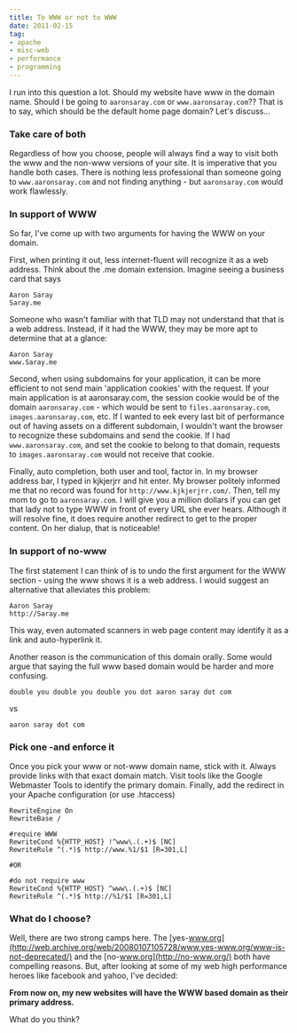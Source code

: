 ```yaml
---
title: To WWW or not to WWW
date: 2011-02-15
tag:
- apache
- misc-web
- performance
- programming
---
```

I run into this question a lot.  Should my website have www in the domain name.  Should I be going to `aaronsaray.com` or `www.aaronsaray.com`??  That is to say, which should be the default home page domain?  Let's discuss...

<!--more-->

### Take care of both

Regardless of how you choose, people will always find a way to visit both the www and the non-www versions of your site.  It is imperative that you handle both cases.  There is nothing less professional than someone going to `www.aaronsaray.com` and not finding anything - but `aaronsaray.com` would work flawlessly.

### In support of WWW

So far, I've come up with two arguments for having the WWW on your domain.  

First, when printing it out, less internet-fluent will recognize it as a web address.  Think about the .me domain extension.  Imagine seeing a business card that says 
    
    Aaron Saray
    Saray.me

Someone who wasn't familiar with that TLD may not understand that that is a web address.  Instead, if it had the WWW, they may be more apt to determine that at a glance:
    
    Aaron Saray
    www.Saray.me

Second, when using subdomains for your application, it can be more efficient to not send main 'application cookies' with the request.  If your main application is at aaronsaray.com, the session cookie would be of the domain `aaronsaray.com` - which would be sent to `files.aaronsaray.com`, `images.aaronsaray.com`, etc.  If I wanted to eek every last bit of performance out of having assets on a different subdomain, I wouldn't want the browser to recognize these subdomains and send the cookie.  If I had `www.aaronsaray.com`, and set the cookie to belong to that domain, requests to `images.aaronsaray.com` would not receive that cookie.

Finally, auto completion, both user and tool, factor in.  In my browser address bar, I typed in kjkjerjrr and hit enter.  My browser politely informed me that no record was found for `http://www.kjkjerjrr.com/`.  Then, tell my mom to go to `aaronsaray.com`.  I will give you a million dollars if you can get that lady not to type WWW in front of every URL she ever hears.  Although it will resolve fine, it does require another redirect to get to the proper content.  On her dialup, that is noticeable!

### In support of no-www

The first statement I can think of is to undo the first argument for the WWW section - using the www shows it is a web address.  I would suggest an alternative that alleviates this problem:
    
    Aaron Saray
    http://Saray.me

This way, even automated scanners in web page content may identify it as a link and auto-hyperlink it.

Another reason is the communication of this domain orally.  Some would argue that saying the full www based domain would be harder and more confusing.
    
    double you double you double you dot aaron saray dot com

vs
    
    aaron saray dot com
    
### Pick one -and enforce it

Once you pick your www or not-www domain name, stick with it.  Always provide links with that exact domain match.  Visit tools like the Google Webmaster Tools to identify the primary domain.  Finally, add the redirect in your Apache configuration (or use .htaccess)

    RewriteEngine On
    RewriteBase /
    
    #require WWW
    RewriteCond %{HTTP_HOST} !^www\.(.+)$ [NC]
    RewriteRule ^(.*)$ http://www.%1/$1 [R=301,L] 
    
    #OR
    
    #do not require www
    RewriteCond %{HTTP_HOST} ^www\.(.+)$ [NC]
    RewriteRule ^(.*)$ http://%1/$1 [R=301,L] 

### What do I choose?

Well, there are two strong camps here.  The [yes-www.org](http://web.archive.org/web/20080107105728/www.yes-www.org/www-is-not-deprecated/) and the [no-www.org](http://no-www.org/) both have compelling reasons.  But, after looking at some of my web high performance heroes like facebook and yahoo, I've decided:

**From now on, my new websites will have the WWW based domain as their primary address.**

What do you think?
